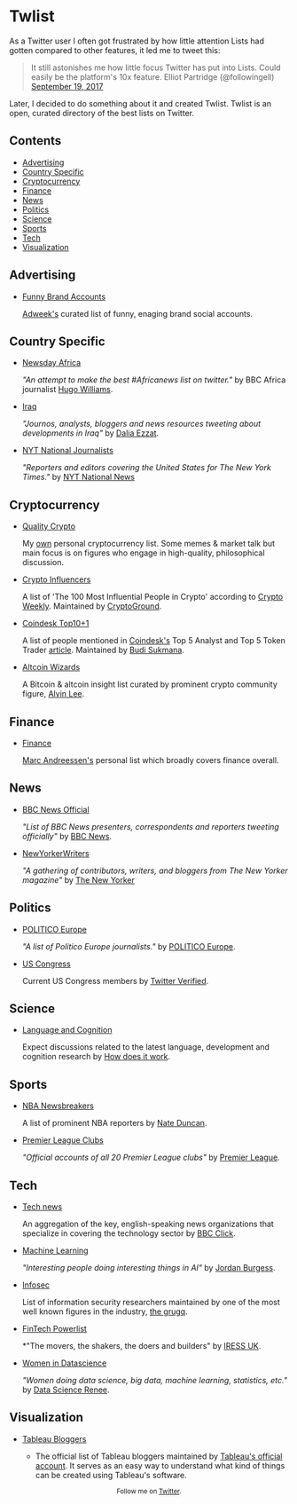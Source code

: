 # Twlist

As a Twitter user I often got frustrated by how little attention Lists had gotten compared to other features, it led me to tweet this:


> It still astonishes me how little focus Twitter has put into Lists. Could easily be the platform's 10x feature. Elliot Partridge (@followingell) [September 19, 2017](https://twitter.com/followingell/status/910256129904701446?ref_src=twsrc%5Etfw)


Later, I decided to do something about it and created Twlist. Twlist is an open, curated directory of the best lists on Twitter.

## Contents

- [Advertising](#advertising)
- [Country Specific](#country-specific)
- [Cryptocurrency](#cryptocurrency)
- [Finance](#finance)
- [News](#news)
- [Politics](#politics)
- [Science](#science)
- [Sports](#sports)
- [Tech](#tech)
- [Visualization](#visualization)

## Advertising

- [Funny Brand Accounts](https://twitter.com/Adweek/lists/funny-brand-accounts)

   [Adweek's](https://twitter.com/Adweek) curated list of funny, enaging brand social accounts.

## Country Specific

- [Newsday Africa](https://twitter.com/hugotwilliams/lists/newsday-africa)

   *"An attempt to make the best #Africanews list on twitter."* by BBC Africa journalist [Hugo Williams](https://twitter.com/hugotwilliams).

- [Iraq](https://twitter.com/DaliaEzzat_/lists/iraq)

   *"Journos, analysts, bloggers and news resources tweeting about developments in Iraq"* by [Dalia Ezzat](https://twitter.com/DaliaEzzat_).
   
- [NYT National Journalists](https://twitter.com/NYTNational/lists/nyt-national-journalists)

   *"Reporters and editors covering the United States for The New York Times."* by [NYT National News](https://twitter.com/NYTNational)

## Cryptocurrency

- [Quality Crypto](https://twitter.com/followingell/lists/quality-crypto)

   My [own](https://twitter.com/followingell) personal cryptocurrency list. Some memes & market talk but main focus is on figures who engage in high-quality, philosophical discussion.

- [Crypto Influencers](https://twitter.com/CryptoGround/lists/crypto-influencers)

   A list of 'The 100 Most Influential People in Crypto' according to [Crypto Weekly](https://cryptoweekly.co/100/). Maintained by [CryptoGround](https://twitter.com/CryptoGround/lists).
   
- [Coindesk Top10+1](https://twitter.com/BudiSukmana/lists/coindesk-top10-1)

   A list of people mentioned in [Coindesk's](https://twitter.com/coindesk) Top 5 Analyst and Top 5 Token Trader [article](https://www.coindesk.com/coindesks-top-10-token-traders-analysts-2017/). Maintained by [Budi Sukmana](https://twitter.com/BudiSukmana). 

- [Altcoin Wizards](https://twitter.com/onemanatatime/lists/altcoin-wizards)

   A Bitcoin & altcoin insight list curated by prominent crypto community figure, [Alvin Lee](https://twitter.com/onemanatatime).

## Finance

- [Finance](https://twitter.com/pmarca/lists/finance)

   [Marc Andreessen's](https://twitter.com/pmarca) personal list which broadly covers finance overall. 

## News

- [BBC News Official](https://twitter.com/BBCNews/lists/bbc-news-official)

   *"List of BBC News presenters, correspondents and reporters tweeting officially"* by [BBC News](https://twitter.com/BBCNews).
   
- [NewYorkerWriters](https://twitter.com/NewYorker/lists/newyorkerwriters)

   *"A gathering of contributors, writers, and bloggers from The New Yorker magazine"* by [The New Yorker](https://twitter.com/NewYorker)

## Politics

- [POLITICO Europe](https://twitter.com/POLITICOEurope/lists/politico-europe)

   *"A list of Politico Europe journalists."* by [POLITICO Europe](https://twitter.com/POLITICOEurope).
   
- [US Congress](https://twitter.com/verified/lists/us-congress)

   Current US Congress members by [Twitter Verified](https://twitter.com/verified/).

## Science

- [Language and Cognition](https://twitter.com/generuso/lists/language-and-cognition)

   Expect discussions related to the latest language, development and cognition research by [How does it work](https://twitter.com/generuso).


## Sports

- [NBA Newsbreakers](https://twitter.com/NateDuncanNBA/lists/nba-newsbreakers)

   A list of prominent NBA reporters by [Nate Duncan](https://twitter.com/NateDuncanNBA).

- [Premier League Clubs](https://twitter.com/premierleague/lists/premier-league-clubs)

   *"Official accounts of all 20 Premier League clubs"* by [Premier League](https://twitter.com/premierleague).

## Tech

- [Tech news](https://twitter.com/BBCClick/lists/tech-news)

   An aggregation of the key, english-speaking news organizations that specialize in covering the technology sector by [BBC Click](https://twitter.com/BBCClick).

- [Machine Learning](https://twitter.com/jordnb/lists/machine-learning)

   *"Interesting people doing interesting things in AI"* by [Jordan Burgess](https://twitter.com/jordnb).

- [Infosec](https://twitter.com/thegrugq/lists/infosec)

   List of information security researchers maintained by one of the most well known figures in the industry, [the grugq](https://twitter.com/thegrugq).

- [FinTech Powerlist](https://twitter.com/iressUK/lists/fintech-powerlist)

   *"The movers, the shakers, the doers and builders" by [IRESS UK](https://twitter.com/iressUK).
   
- [Women in Datascience](https://twitter.com/BecomingDataSci/lists/women-in-data-science)

   *"Women doing data science, big data, machine learning, statistics, etc."* by [Data Science Renee](https://twitter.com/BecomingDataSci).

## Visualization

- [Tableau Bloggers](https://twitter.com/tableau/lists/tableau-bloggers)

   * The official list of Tableau bloggers maintained by [Tableau's official account](https://twitter.com/tableau). It serves as an easy way to understand what kind of things can be created using Tableau's software.


<p align="center">
	<sub>Follow me on <a href="https://twitter.com/followingell">Twitter</a>.</sub>
</p>
